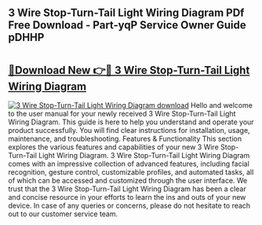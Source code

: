 ## 3 Wire Stop-Turn-Tail Light Wiring Diagram PDf Free Download - Part-yqP Service Owner Guide pDHHP

# <h2><a href="http://dfu3vy.blite.top/?on=3+Wire+Stop-Turn-Tail+Light+Wiring+Diagram">🔗Download New 👉🔴 3 Wire Stop-Turn-Tail Light Wiring Diagram</a></h2>

[![3 Wire Stop-Turn-Tail Light Wiring Diagram download](https://i.imgur.com/lujVjoI.png)](http://dfu3vy.blite.top/?on=3+Wire+Stop-Turn-Tail+Light+Wiring+Diagram)
Hello and welcome to the user manual for your newly received 3 Wire Stop-Turn-Tail Light Wiring Diagram. This guide is here to help you understand and operate your product successfully. You will find clear instructions for installation, usage, maintenance, and troubleshooting. Features & Functionality This section explores the various features and capabilities of your new 3 Wire Stop-Turn-Tail Light Wiring Diagram. 3 Wire Stop-Turn-Tail Light Wiring Diagram comes with an impressive collection of advanced features, including facial recognition, gesture control, customizable profiles, and automated tasks, all of which can be accessed and customized through the user interface. We trust that the 3 Wire Stop-Turn-Tail Light Wiring Diagram has been a clear and concise resource in your efforts to learn the ins and outs of your new device. In case of any queries or concerns, please do not hesitate to reach out to our customer service team.
